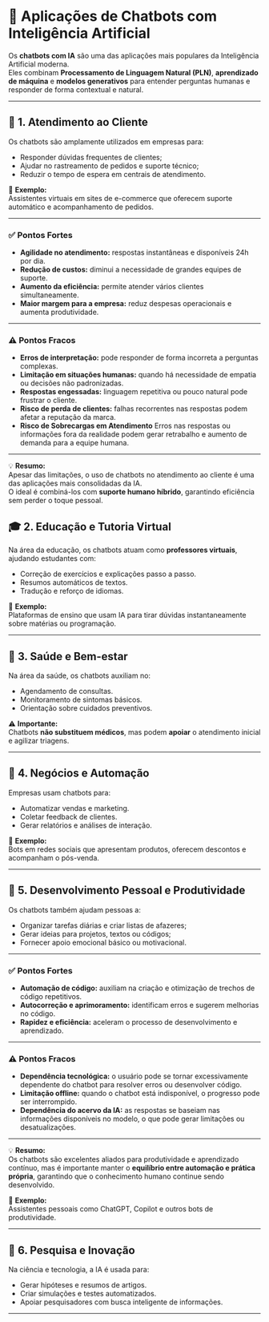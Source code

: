 # 🤖 Aplicações de Chatbots com Inteligência Artificial

Os **chatbots com IA** são uma das aplicações mais populares da Inteligência Artificial moderna.  
Eles combinam **Processamento de Linguagem Natural (PLN)**, **aprendizado de máquina** e **modelos generativos** para entender perguntas humanas e responder de forma contextual e natural.

---

## 💬 1. Atendimento ao Cliente

Os chatbots são amplamente utilizados em empresas para:

- Responder dúvidas frequentes de clientes;  
- Ajudar no rastreamento de pedidos e suporte técnico;  
- Reduzir o tempo de espera em centrais de atendimento.

📌 **Exemplo:**  
Assistentes virtuais em sites de e-commerce que oferecem suporte automático e acompanhamento de pedidos.

---

### ✅ Pontos Fortes
- **Agilidade no atendimento:** respostas instantâneas e disponíveis 24h por dia.  
- **Redução de custos:** diminui a necessidade de grandes equipes de suporte.  
- **Aumento da eficiência:** permite atender vários clientes simultaneamente.  
- **Maior margem para a empresa:** reduz despesas operacionais e aumenta produtividade.

---

### ⚠️ Pontos Fracos
- **Erros de interpretação:** pode responder de forma incorreta a perguntas complexas.  
- **Limitação em situações humanas:** quando há necessidade de empatia ou decisões não padronizadas.  
- **Respostas engessadas:** linguagem repetitiva ou pouco natural pode frustrar o cliente.  
- **Risco de perda de clientes:** falhas recorrentes nas respostas podem afetar a reputação da marca.
- **Risco de Sobrecargas em Atendimento** Erros nas respostas ou informações fora da realidade podem gerar retrabalho e aumento de demanda para a equipe humana.

---

💡 **Resumo:**  
Apesar das limitações, o uso de chatbots no atendimento ao cliente é uma das aplicações mais consolidadas da IA.  
O ideal é combiná-los com **suporte humano híbrido**, garantindo eficiência sem perder o toque pessoal.

## 🎓 2. Educação e Tutoria Virtual

Na área da educação, os chatbots atuam como **professores virtuais**, ajudando estudantes com:
- Correção de exercícios e explicações passo a passo.  
- Resumos automáticos de textos.  
- Tradução e reforço de idiomas.  

📌 **Exemplo:**  
Plataformas de ensino que usam IA para tirar dúvidas instantaneamente sobre matérias ou programação.

---

## 🏥 3. Saúde e Bem-estar

Na área da saúde, os chatbots auxiliam no:
- Agendamento de consultas.  
- Monitoramento de sintomas básicos.  
- Orientação sobre cuidados preventivos.  

⚠️ **Importante:**  
Chatbots **não substituem médicos**, mas podem **apoiar** o atendimento inicial e agilizar triagens.

---

## 💼 4. Negócios e Automação

Empresas usam chatbots para:
- Automatizar vendas e marketing.  
- Coletar feedback de clientes.  
- Gerar relatórios e análises de interação.  

📌 **Exemplo:**  
Bots em redes sociais que apresentam produtos, oferecem descontos e acompanham o pós-venda.

---

## 🧠 5. Desenvolvimento Pessoal e Produtividade

Os chatbots também ajudam pessoas a:
- Organizar tarefas diárias e criar listas de afazeres;  
- Gerar ideias para projetos, textos ou códigos;  
- Fornecer apoio emocional básico ou motivacional.

---

### ✅ Pontos Fortes
- **Automação de código:** auxiliam na criação e otimização de trechos de código repetitivos.  
- **Autocorreção e aprimoramento:** identificam erros e sugerem melhorias no código.  
- **Rapidez e eficiência:** aceleram o processo de desenvolvimento e aprendizado.  

---

### ⚠️ Pontos Fracos
- **Dependência tecnológica:** o usuário pode se tornar excessivamente dependente do chatbot para resolver erros ou desenvolver código.  
- **Limitação offline:** quando o chatbot está indisponível, o progresso pode ser interrompido.  
- **Dependência do acervo da IA:** as respostas se baseiam nas informações disponíveis no modelo, o que pode gerar limitações ou desatualizações.  

---

💡 **Resumo:**  
Os chatbots são excelentes aliados para produtividade e aprendizado contínuo, mas é importante manter o **equilíbrio entre automação e prática própria**, garantindo que o conhecimento humano continue sendo desenvolvido.


📌 **Exemplo:**  
Assistentes pessoais como ChatGPT, Copilot e outros bots de produtividade.

---

## 🚀 6. Pesquisa e Inovação

Na ciência e tecnologia, a IA é usada para:
- Gerar hipóteses e resumos de artigos.  
- Criar simulações e testes automatizados.  
- Apoiar pesquisadores com busca inteligente de informações.

---
